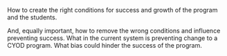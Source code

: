 How to create the right conditions for success and growth of the program and the students. 

And, equally important, how to remove the wrong conditions and influence preventing success. What in the current system is preventing change to a CYOD program. What bias could hinder the success of the program. 
